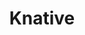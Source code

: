 ---
git: https://github.com/knative
logohandle: knativedev
sort: knative
title: Knative
twitter: https://x.com/KnativeProject
website: https://knative.dev/
---